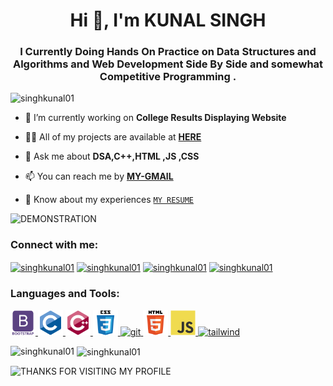 <h1 align="center">Hi 👋, I'm KUNAL SINGH </h1>
<h3 align="center">I Currently Doing Hands On Practice on Data Structures and Algorithms and Web Development Side By Side and somewhat Competitive Programming .</h3>
<p align="left"> <img src="https://komarev.com/ghpvc/?username=singhkunal01&label=Profile%20views&color=0e75b6&style=flat" alt="singhkunal01" /> </p>

- 🔭 I’m currently working on **College Results Displaying Website**

- 👨‍💻 All of my projects are available at [**HERE**](https://github.com/singhkunal01)

- 💬 Ask me about **DSA,C++,HTML ,JS ,CSS**

- 📫 You can reach me by [**MY-GMAIL**](mailto:Kunalsingh142001@gmail.com)

- 📄 Know about my experiences [```MY RESUME```](https://drive.google.com/file/d/1exIAmrVfK4XekPh91tQE3Szp9nWWKE3S/view)

![DEMONSTRATION](https://miro.medium.com/max/2000/1*2rKGJ6h1regwmfMcty3SLw.png)

<h3 align="left">Connect with me:</h3>
<p align="left">
<a href="https://linkedin.com/in/singhkunal01" target="blank"><img align="center" src="https://raw.githubusercontent.com/rahuldkjain/github-profile-readme-generator/master/src/images/icons/Social/linked-in-alt.svg" alt="singhkunal01" height="30" width="40" /></a>
<a href="https://www.codechef.com/users/singhkunal01" target="blank"><img align="center" src="https://cdn.jsdelivr.net/npm/simple-icons@3.1.0/icons/codechef.svg" alt="singhkunal01" height="30" width="40" /></a>
<a href="https://www.hackerrank.com/singhkunal01" target="blank"><img align="center" src="https://raw.githubusercontent.com/rahuldkjain/github-profile-readme-generator/master/src/images/icons/Social/hackerrank.svg" alt="singhkunal01" height="30" width="40" /></a>
<a href="https://auth.geeksforgeeks.org/user/singhkunal01" target="blank"><img align="center" src="https://raw.githubusercontent.com/rahuldkjain/github-profile-readme-generator/master/src/images/icons/Social/geeks-for-geeks.svg" alt="singhkunal01" height="30" width="40" /></a>
</p>

<h3 align="left">Languages and Tools:</h3>
<p align="left"> <a href="https://getbootstrap.com" target="_blank"> <img src="https://raw.githubusercontent.com/devicons/devicon/master/icons/bootstrap/bootstrap-plain-wordmark.svg" alt="bootstrap" width="40" height="40"/> </a> <a href="https://www.cprogramming.com/" target="_blank"> <img src="https://raw.githubusercontent.com/devicons/devicon/master/icons/c/c-original.svg" alt="c" width="40" height="40"/> </a> <a href="https://www.w3schools.com/cpp/" target="_blank"> <img src="https://raw.githubusercontent.com/devicons/devicon/master/icons/cplusplus/cplusplus-original.svg" alt="cplusplus" width="40" height="40"/> </a> <a href="https://www.w3schools.com/css/" target="_blank"> <img src="https://raw.githubusercontent.com/devicons/devicon/master/icons/css3/css3-original-wordmark.svg" alt="css3" width="40" height="40"/> </a> <a href="https://git-scm.com/" target="_blank"> <img src="https://www.vectorlogo.zone/logos/git-scm/git-scm-icon.svg" alt="git" width="40" height="40"/> </a> <a href="https://www.w3.org/html/" target="_blank"> <img src="https://raw.githubusercontent.com/devicons/devicon/master/icons/html5/html5-original-wordmark.svg" alt="html5" width="40" height="40"/> </a> <a href="https://developer.mozilla.org/en-US/docs/Web/JavaScript" target="_blank"> <img src="https://raw.githubusercontent.com/devicons/devicon/master/icons/javascript/javascript-original.svg" alt="javascript" width="40" height="40"/> </a> <a href="https://tailwindcss.com/" target="_blank"> <img src="https://www.vectorlogo.zone/logos/tailwindcss/tailwindcss-icon.svg" alt="tailwind" width="40" height="40"/> </a> </p>

<p><img align="left" src="https://github-readme-stats.vercel.app/api/top-langs?username=singhkunal01&show_icons=true&locale=en&layout=compact" alt="singhkunal01" /></p>

<p>&nbsp;<img align="center" src="https://github-readme-stats.vercel.app/api?username=singhkunal01&show_icons=true&locale=en" alt="singhkunal01" /></p>

![THANKS FOR VISITING MY PROFILE](https://raw.githubusercontent.com/BrunnerLivio/brunnerlivio/master/images/marquee.svg)
